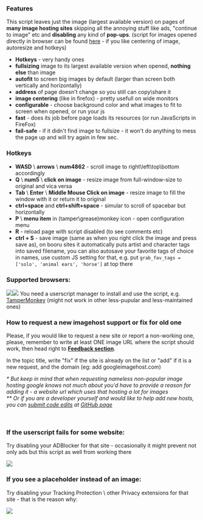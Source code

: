 <h3>Features</h3>
<p>This script leaves just the image (largest available version) on pages of <strong>many image hosting sites</strong> skipping all the annoying stuff like ads, "continue to image" etc and <strong>disabling</strong> any kind of <strong>pop-ups</strong>. (script for images opened directly in browser can be found <a href=https://github.com/Owyn/Center_Image>here</a> - if you like centering of image, autoresize and hotkeys)</p>

<ul><li><strong>Hotkeys</strong> - very handy ones</li>
<li><strong>fullsizing</strong> image to its largest available version when opened, <strong>nothing else</strong> than image</li>
<li><strong>autofit</strong> to screen big images by default (larger than screen both vertically and horizontally)</li>
<li><strong>address</strong> of page doesn't change so you still can copy\share it</li>
<li><strong>image centering</strong> (like in firefox) - pretty usefull on wide monitors</li>
<li><strong>configurable</strong> - choose background color and what images to fit to screen when opened, or run your js</a></li>
<li><strong>fast</strong> - does its job before page loads its resources (or run JavaScripts in FireFox)</li>
<li><strong>fail-safe</strong> - if it didn't find image to fullsize - it won't do anything to mess the page up and will try again in few sec.</li></ul>

<h3>Hotkeys</h3>
<ul>
<li><strong>WASD</strong> \ <strong>arrows</strong> \ <strong>num4862</strong> - scroll image to right\left\top\bottom accordingly</li>
<li><strong>Q</strong> \ <strong>num5</strong> \ <strong>click on image</strong> - resize image from full-window-size to original and vica versa</li>
<li><strong>Tab</strong> \ <strong>Enter</strong> \ <strong>Middle Mouse Click on image</strong> - resize image to fill the window with it or return it to original</li>
<li><strong>ctrl+space</strong> and <strong>ctrl+shift+space</strong> - simular to scroll of spacebar but horizontally</li>
<li><strong>P</strong> \ <strong>menu item</strong> in (tamper\grease)monkey icon - open configuration menu</li>
<li><strong>R</strong> - reload page with script disabled (to see comments etc)</li>
<li><strong>ctrl + S</strong> - save image (same as when you right click the image and press save as), on booru sites it automatically puts artist and character tags into saved filename, you can also autosave your favorite tags of choice in names, use custom JS setting for that, e.g. put <code>grab_fav_tags = ['solo', 'animal ears', 'horse']</code> at top there</li>
</ul>

<h3>Supported browsers:</h3>
<img src=https://upload.wikimedia.org/wikipedia/commons/thumb/a/a5/Google_Chrome_icon_%28September_2014%29.svg/180px-Google_Chrome_icon_%28September_2014%29.svg.png><img src=https://upload.wikimedia.org/wikipedia/commons/thumb/e/e7/Mozilla_Firefox_3.5_logo_256.png/180px-Mozilla_Firefox_3.5_logo_256.png>
You need a userscript manager to install and use the script, e.g. <a href="https://www.tampermonkey.net/">TamperMonkey</a> (might not work in other less-pupular and less-maintained ones)

<h3>How to request a new imagehost support or fix for old one</h3>
<p>Please, if you would like to request a new site or report a non-working one, please, remember to write at least ONE image URL where the script should work, then head right to <strong><a href="https://github.com/Owyn/HandyImage/issues">Feedback section</a></strong>.</p>

<p>In the topic title, write "fix" if the site is already on the list or "add" if it is a new request, and the domain (eg: add googleimagehost.com)</p>

<em>* But keep in mind that when requesting nameless non-popular image hosting google knows not much about you'd have to provide a reason for adding it - a website url which uses that hosting a lot for images</em>
<br><em>** Or if you are a developer yourself and would like to help add new hosts, you can <a href="https://github.com/Owyn/HandyImage/blob/master/Tutorial:%20adding%20new%20imagehosts%20support.md">submit code edits</a> at <a href="https://github.com/Owyn/HandyImage">GitHub page</a></em>

<br>
<h3>If the userscript fails for some website:</h3>
<p>Try disabling your ADBlocker for that site - occasionally it might prevent not only ads but this script as well from working there
</p>
<img src=https://user-images.githubusercontent.com/1309656/199995950-68fdb2c3-d11c-4b2a-ac34-a6e969b893cb.png>


<br>
<h3>If you see a placeholder instead of an image:</h3>
<p>Try disabling your Tracking Protection \ other Privacy extensions for that site - that is the reason why:
</p>
<img src=https://user-images.githubusercontent.com/1309656/199995080-a2d4d769-3ae9-44da-9ea6-87504ef74bbe.png>
